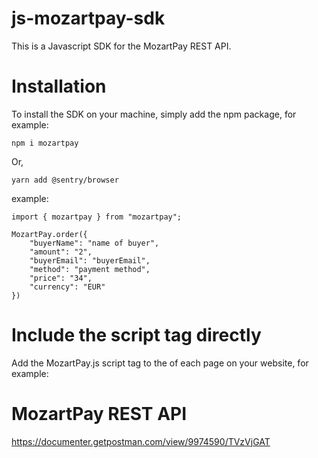 # js-mozartpay-sdk
This is a Javascript SDK for the MozartPay REST API. 

# Installation

To install the SDK on your machine, simply add the npm package, for example:

`npm i mozartpay`

Or,

`yarn add @sentry/browser`

example:

``` 
import { mozartpay } from "mozartpay";

MozartPay.order({
    "buyerName": "name of buyer",
    "amount": "2",
    "buyerEmail": "buyerEmail",
    "method": "payment method",
    "price": "34",
    "currency": "EUR"
})
```

# Include the script tag directly
Add the MozartPay.js script tag to the <head> of each page on your website, for example:

<!-- site's <head> -->
<script src="https://mozartpay.com/api/v1" async></script>



# MozartPay REST API
https://documenter.getpostman.com/view/9974590/TVzVjGAT
